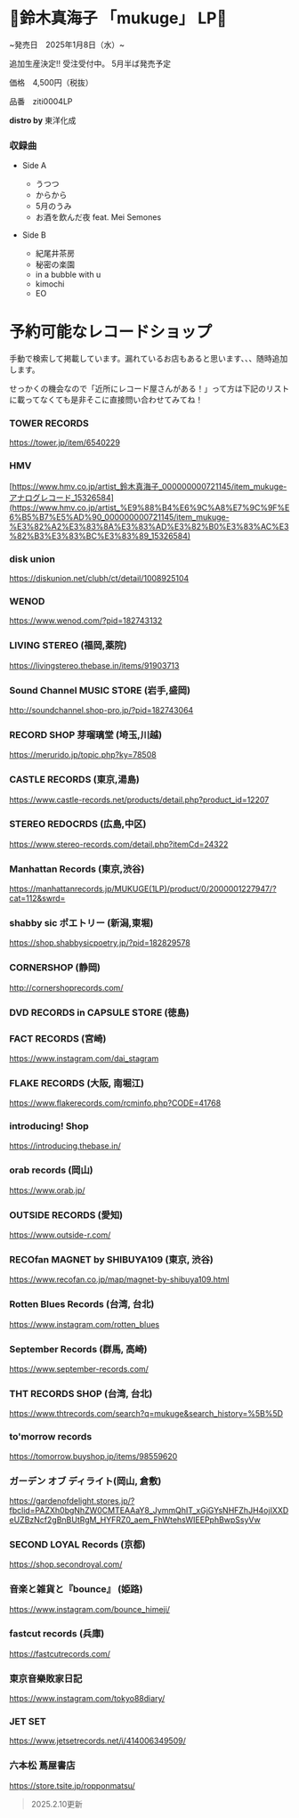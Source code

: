 # 🌵鈴木真海子 「mukuge」 LP🌵

~発売日　2025年1月8日（水）~

追加生産決定!!
受注受付中。
5月半ば発売予定

価格　4,500円（税抜）

品番　ziti0004LP

**distro by** 東洋化成

### 収録曲

- Side A
    - うつつ
    - からから
    - 5月のうみ
    - お酒を飲んだ夜 feat. Mei Semones

- Side B
    - 紀尾井茶房
    - 秘密の楽園
    - in a bubble with u
    - kimochi
    - EO

# **予約可能なレコードショップ**
手動で検索して掲載しています。漏れているお店もあると思います、、、随時追加します。

せっかくの機会なので「近所にレコード屋さんがある！」って方は下記のリストに載ってなくても是非そこに直接問い合わせてみてね！


### TOWER RECORDS
https://tower.jp/item/6540229

### HMV
[https://www.hmv.co.jp/artist_鈴木真海子_000000000721145/item_mukuge-アナログレコード_15326584](https://www.hmv.co.jp/artist_%E9%88%B4%E6%9C%A8%E7%9C%9F%E6%B5%B7%E5%AD%90_000000000721145/item_mukuge-%E3%82%A2%E3%83%8A%E3%83%AD%E3%82%B0%E3%83%AC%E3%82%B3%E3%83%BC%E3%83%89_15326584)

### disk union
https://diskunion.net/clubh/ct/detail/1008925104

### WENOD
https://www.wenod.com/?pid=182743132

### LIVING STEREO (福岡,薬院)
https://livingstereo.thebase.in/items/91903713

### Sound Channel MUSIC STORE (岩手,盛岡)
http://soundchannel.shop-pro.jp/?pid=182743064

### RECORD SHOP 芽瑠璃堂 (埼玉,川越)
https://merurido.jp/topic.php?ky=78508

### CASTLE RECORDS (東京,湯島)
https://www.castle-records.net/products/detail.php?product_id=12207

### STEREO REDOCRDS (広島,中区)
https://www.stereo-records.com/detail.php?itemCd=24322

### Manhattan Records (東京,渋谷)
https://manhattanrecords.jp/MUKUGE(1LP)/product/0/2000001227947/?cat=112&swrd=

### shabby sic ポエトリー (新潟,東堀)
https://shop.shabbysicpoetry.jp/?pid=182829578

### CORNERSHOP (静岡)
http://cornershoprecords.com/

### DVD RECORDS in CAPSULE STORE (徳島)

### FACT RECORDS (宮崎)
https://www.instagram.com/dai_stagram

### FLAKE RECORDS (大阪, 南堀江)
https://www.flakerecords.com/rcminfo.php?CODE=41768

### introducing! Shop
https://introducing.thebase.in/

### orab records (岡山)
https://www.orab.jp/

### OUTSIDE RECORDS (愛知)
https://www.outside-r.com/

### RECOfan MAGNET by SHIBUYA109 (東京, 渋谷)
https://www.recofan.co.jp/map/magnet-by-shibuya109.html

### Rotten Blues Records (台湾, 台北)
https://www.instagram.com/rotten_blues

### September Records (群馬, 高崎)
https://www.september-records.com/

### THT RECORDS SHOP (台湾, 台北)
https://www.thtrecords.com/search?q=mukuge&search_history=%5B%5D

### to'morrow records
https://tomorrow.buyshop.jp/items/98559620

### ガーデン オブ ディライト(岡山, 倉敷)
https://gardenofdelight.stores.jp/?fbclid=PAZXh0bgNhZW0CMTEAAaY8_JymmQhIT_xGjGYsNHFZhJH4ojIXXDeUZBzNcf2gBnBUtRgM_HYFRZ0_aem_FhWtehsWIEEPphBwpSsyVw

### SECOND LOYAL Records (京都)
https://shop.secondroyal.com/

### 音楽と雑貨と『bounce』 (姫路)
https://www.instagram.com/bounce_himeji/

### fastcut records (兵庫)
https://fastcutrecords.com/

### 東京音樂敗家日記
https://www.instagram.com/tokyo88diary/

### JET SET
https://www.jetsetrecords.net/i/414006349509/

### 六本松 蔦屋書店
https://store.tsite.jp/ropponmatsu/


> 2025.2.10更新






